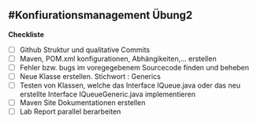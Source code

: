 #Konfiurationsmanagement Übung2
---
**Checkliste**
- [ ] Github Struktur und qualitative Commits
- [ ] Maven, POM.xml konfigurationen, Abhängikeiten,... erstellen
- [ ] Fehler bzw. bugs im voregegebenem Sourcecode finden und beheben
- [ ] Neue Klasse erstellen. Stichwort : Generics
- [ ] Testen von Klassen, welche das Interface IQueue.java oder das neu erstellte Interface IQueueGeneric.java implementieren
- [ ] Maven Site Dokumentationen erstellen
- [ ] Lab Report parallel berarbeiten 